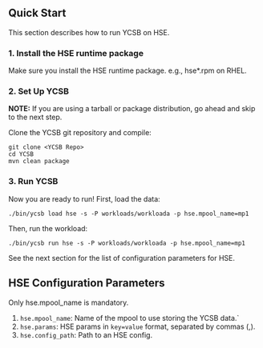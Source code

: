<!-- 
SPDX-License-Identifier: Apache-2.0

Copyright (C) 2015-2020 Micron Technology, Inc.

This code is derived from the ycsb project.
-->

## Quick Start

This section describes how to run YCSB on HSE.

### 1. Install the HSE runtime package

Make sure you install the HSE runtime package.
e.g., hse*.rpm on RHEL.

### 2. Set Up YCSB

**NOTE:** If you are using a tarball or package distribution, go ahead and skip
to the next step.

Clone the YCSB git repository and compile:

    git clone <YCSB Repo>
    cd YCSB
    mvn clean package

### 3. Run YCSB

Now you are ready to run! First, load the data:

    ./bin/ycsb load hse -s -P workloads/workloada -p hse.mpool_name=mp1

Then, run the workload:

    ./bin/ycsb run hse -s -P workloads/workloada -p hse.mpool_name=mp1

See the next section for the list of configuration parameters for HSE.

## HSE Configuration Parameters
Only hse.mpool_name is mandatory.
    
1. `hse.mpool_name`: Name of the mpool to use storing the YCSB data.`
2. `hse.params`: HSE params in `key=value` format, separated by commas (,).
3. `hse.config_path`: Path to an HSE config.


